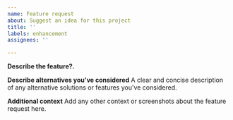 ```yaml
---
name: Feature request
about: Suggest an idea for this project
title: ''
labels: enhancement
assignees: ''

---
```


**Describe the feature?.**

**Describe alternatives you've considered**
A clear and concise description of any alternative solutions or features you've considered.

**Additional context**
Add any other context or screenshots about the feature request here.
